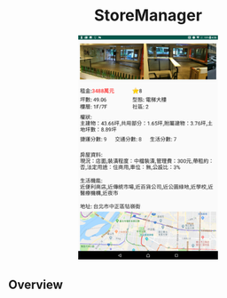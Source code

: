 <div align="center">
  <h1>StoreManager</h1>
  <img src="/.meta/shop_info.png" width="50%" height="50%">
</div>


## Overview
